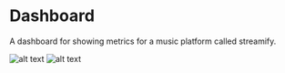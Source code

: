 # Dashboard

A dashboard for showing metrics for a music platform called streamify.

![alt text](<Screenshot 2024-09-14 at 3.37.57 PM.png>)
![alt text](<Screenshot 2024-09-14 at 3.36.47 PM.png>)
